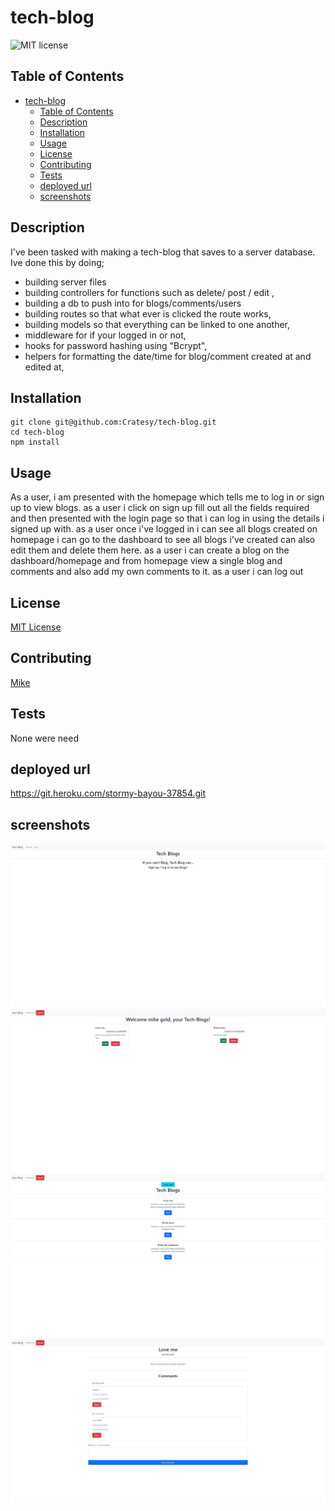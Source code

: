 # tech-blog

![MIT license](https://img.shields.io/badge/license-MIT-green)

## Table of Contents

- [tech-blog](#tech-blog)
  - [Table of Contents](#table-of-contents)
  - [Description](#description)
  - [Installation](#installation)
  - [Usage](#usage)
  - [License](#license)
  - [Contributing](#contributing)
  - [Tests](#tests)
  - [deployed url](#deployed-url)
  - [screenshots](#screenshots)

## Description

I've been tasked with making a tech-blog that saves to a server database.
Ive done this by doing;

- building server files
- building controllers for functions such as delete/ post / edit ,
- building a db to push into for blogs/comments/users
- building routes so that what ever is clicked the route works,
- building models so that everything can be linked to one another,
- middleware for if your logged in or not,
- hooks for password hashing using "Bcrypt",
- helpers for formatting the date/time for blog/comment created at and edited at,

## Installation

```
git clone git@github.com:Cratesy/tech-blog.git
cd tech-blog
npm install
```

## Usage

As a user, i am presented with the homepage which tells me to log in or sign up to view blogs.
as a user i click on sign up fill out all the fields required and then presented with the login page so that i can log in using the details i signed up with.
as a user once i've logged in i can see all blogs created on homepage i can go to the dashboard to see all blogs i've created can also edit them and delete them here.
as a user i can create a blog on the dashboard/homepage and from homepage view a single blog and comments and also add my own comments to it.
as a user i can log out

## License

[MIT License](https://opensource.org/licenses/MIT)

## Contributing

[Mike](https://github.com/Cratesy)

## Tests

None were need

## deployed url

https://git.heroku.com/stormy-bayou-37854.git

## screenshots

<img src="./public/assets/img/landing%20page%20blog%20app.jpg"
alt="landing page"/>
<img src="./public/assets/img/dashboard%20page%20for%20user%20blog%20app.jpg"
alt="dashboard"/>
<img src="./public/assets/img/home%20page%20for%20logged%20in%20user%20to%20see%20everyones%20blogs%20blog%20app.jpg"
alt="homepage of a logged in user"/>
<img src="./public/assets/img/blog%20and%20comments%20for%20a%20single%20blog%20on%20view%20tab%20blog%20app.jpg"
alt="blog page with comments and box for adding a comment "/>
